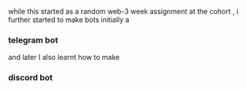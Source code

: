 while this started as a random web-3 week assignment at the cohort , i further started to make bots 
initially a 
### telegram bot 
and later I also learnt how to make 
### discord bot 
